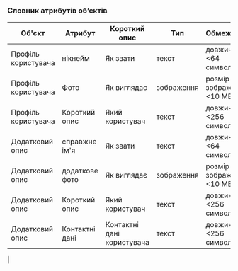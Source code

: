 ### Словник атрибутів об’єктів

| Об'єкт                     | Атрибут          | Короткий опис              | Тип        | Обмеження                |
|----------------------------|------------------|----------------------------|------------|--------------------------|
| Профіль користувача          | нікнейм            | Як звати                   | текст      | довжина <64 символів     |
|  Профіль  користувача         | Фото             | Як виглядає                | зображення | розмір зображення <10 МБ |
|  Профіль користувача         | Короткий опис    | Який користувач            | текст      | довжина <256 символів    |
| Додатковий опис       | справжнє ім'я             | Як звати                   | текст      | довжина <64 символів     |
| Додатковий опис       | додаткове фото             | Як виглядає                | зображення | розмір зображення <10 МБ |
| Додатковий опис        | Короткий опис  | Який користувач            | текст      | довжина <256 символів    |
| Додатковий опис        | Контактні дані  | Контактні дані користувача | текст      | довжина <256 символів    |
| 